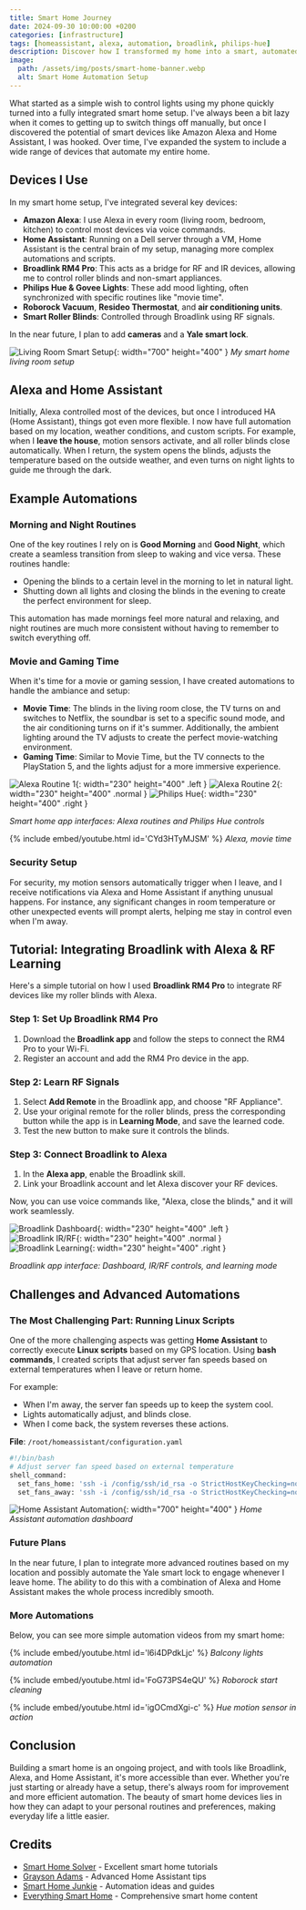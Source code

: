 ```yaml
---
title: Smart Home Journey
date: 2024-09-30 10:00:00 +0200
categories: [infrastructure]
tags: [homeassistant, alexa, automation, broadlink, philips-hue]
description: Discover how I transformed my home into a smart, automated space using Alexa, Home Assistant, and other devices. Learn about routines, integration challenges, and tips for building your own efficient smart home setup.
image:
  path: /assets/img/posts/smart-home-banner.webp
  alt: Smart Home Automation Setup
---
```


What started as a simple wish to control lights using my phone quickly turned into a fully integrated smart home setup. I've always been a bit lazy when it comes to getting up to switch things off manually, but once I discovered the potential of smart devices like Amazon Alexa and Home Assistant, I was hooked. Over time, I've expanded the system to include a wide range of devices that automate my entire home.

## Devices I Use

In my smart home setup, I've integrated several key devices:

- **Amazon Alexa**: I use Alexa in every room (living room, bedroom, kitchen) to control most devices via voice commands.
- **Home Assistant**: Running on a Dell server through a VM, Home Assistant is the central brain of my setup, managing more complex automations and scripts.
- **Broadlink RM4 Pro**: This acts as a bridge for RF and IR devices, allowing me to control roller blinds and non-smart appliances.
- **Philips Hue & Govee Lights**: These add mood lighting, often synchronized with specific routines like "movie time".
- **Roborock Vacuum**, **Resideo Thermostat**, and **air conditioning units**.
- **Smart Roller Blinds**: Controlled through Broadlink using RF signals.

In the near future, I plan to add **cameras** and a **Yale smart lock**.

![Living Room Smart Setup](/assets/img/posts/livin.JPG){: width="700" height="400" }
_My smart home living room setup_

## Alexa and Home Assistant

Initially, Alexa controlled most of the devices, but once I introduced HA (Home Assistant), things got even more flexible. I now have full automation based on my location, weather conditions, and custom scripts. For example, when I **leave the house**, motion sensors activate, and all roller blinds close automatically. When I return, the system opens the blinds, adjusts the temperature based on the outside weather, and even turns on night lights to guide me through the dark.

## Example Automations

### Morning and Night Routines

One of the key routines I rely on is **Good Morning** and **Good Night**, which create a seamless transition from sleep to waking and vice versa. These routines handle:

- Opening the blinds to a certain level in the morning to let in natural light.
- Shutting down all lights and closing the blinds in the evening to create the perfect environment for sleep.

This automation has made mornings feel more natural and relaxing, and night routines are much more consistent without having to remember to switch everything off.

### Movie and Gaming Time

When it's time for a movie or gaming session, I have created automations to handle the ambiance and setup:

- **Movie Time**: The blinds in the living room close, the TV turns on and switches to Netflix, the soundbar is set to a specific sound mode, and the air conditioning turns on if it's summer. Additionally, the ambient lighting around the TV adjusts to create the perfect movie-watching environment.
- **Gaming Time**: Similar to Movie Time, but the TV connects to the PlayStation 5, and the lights adjust for a more immersive experience.

![Alexa Routine 1](/assets/img/posts/gallery/alexa1.PNG){: width="230" height="400" .left }
![Alexa Routine 2](/assets/img/posts/gallery/alexa2.PNG){: width="230" height="400" .normal }
![Philips Hue](/assets/img/posts/gallery/hue.PNG){: width="230" height="400" .right }

_Smart home app interfaces: Alexa routines and Philips Hue controls_

{% include embed/youtube.html id='CYd3HTyMJSM' %}
_Alexa, movie time_

### Security Setup

For security, my motion sensors automatically trigger when I leave, and I receive notifications via Alexa and Home Assistant if anything unusual happens. For instance, any significant changes in room temperature or other unexpected events will prompt alerts, helping me stay in control even when I'm away.

## Tutorial: Integrating Broadlink with Alexa & RF Learning

Here's a simple tutorial on how I used **Broadlink RM4 Pro** to integrate RF devices like my roller blinds with Alexa.

### Step 1: Set Up Broadlink RM4 Pro

1. Download the **Broadlink app** and follow the steps to connect the RM4 Pro to your Wi-Fi.
2. Register an account and add the RM4 Pro device in the app.

### Step 2: Learn RF Signals

1. Select **Add Remote** in the Broadlink app, and choose "RF Appliance".
2. Use your original remote for the roller blinds, press the corresponding button while the app is in **Learning Mode**, and save the learned code.
3. Test the new button to make sure it controls the blinds.

### Step 3: Connect Broadlink to Alexa

1. In the **Alexa app**, enable the Broadlink skill.
2. Link your Broadlink account and let Alexa discover your RF devices.

Now, you can use voice commands like, "Alexa, close the blinds," and it will work seamlessly.

![Broadlink Dashboard](/assets/img/posts/gallery/broadlink1.PNG){: width="230" height="400" .left }
![Broadlink IR/RF](/assets/img/posts/gallery/broadlink2.PNG){: width="230" height="400" .normal }
![Broadlink Learning](/assets/img/posts/gallery/broadlink3.PNG){: width="230" height="400" .right }

_Broadlink app interface: Dashboard, IR/RF controls, and learning mode_

## Challenges and Advanced Automations

### The Most Challenging Part: Running Linux Scripts

One of the more challenging aspects was getting **Home Assistant** to correctly execute **Linux scripts** based on my GPS location. Using **bash commands**, I created scripts that adjust server fan speeds based on external temperatures when I leave or return home.

For example:
- When I'm away, the server fan speeds up to keep the system cool.
- Lights automatically adjust, and blinds close.
- When I come back, the system reverses these actions.

**File**: `/root/homeassistant/configuration.yaml`

```bash
#!/bin/bash
# Adjust server fan speed based on external temperature
shell_command:
  set_fans_home: 'ssh -i /config/ssh/id_rsa -o StrictHostKeyChecking=no root@10.10.10.10 /usr/bin/ipmitool -I lanplus -H 10.10.10.200 -U root -P SuperSecretPassword raw 0x30 0x30 0x02 0xff 0x14'
  set_fans_away: 'ssh -i /config/ssh/id_rsa -o StrictHostKeyChecking=no root@10.10.10.10 /usr/bin/ipmitool -I lanplus -H 10.10.10.200 -U root -P SuperSecretPassword raw 0x30 0x30 0x02 0xff 0x28'
```

![Home Assistant Automation](/assets/img/posts/gallery/HAuto.PNG){: width="700" height="400" }
_Home Assistant automation dashboard_

### Future Plans

In the near future, I plan to integrate more advanced routines based on my location and possibly automate the Yale smart lock to engage whenever I leave home. The ability to do this with a combination of Alexa and Home Assistant makes the whole process incredibly smooth.

### More Automations

Below, you can see more simple automation videos from my smart home:

{% include embed/youtube.html id='l6i4DPdkLjc' %}
_Balcony lights automation_

{% include embed/youtube.html id='FoG73PS4eQU' %}
_Roborock start cleaning_

{% include embed/youtube.html id='igOCmdXgi-c' %}
_Hue motion sensor in action_

## Conclusion

Building a smart home is an ongoing project, and with tools like Broadlink, Alexa, and Home Assistant, it's more accessible than ever. Whether you're just starting or already have a setup, there's always room for improvement and more efficient automation. The beauty of smart home devices lies in how they can adapt to your personal routines and preferences, making everyday life a little easier.

## Credits

- [Smart Home Solver](https://www.youtube.com/watch?v=BJJMKsowQSg&t=531s) - Excellent smart home tutorials
- [Grayson Adams](https://www.youtube.com/watch?v=4FXLqsceBxo&t=676s) - Advanced Home Assistant tips
- [Smart Home Junkie](https://www.youtube.com/watch?v=vD_xckjQxRk) - Automation ideas and guides
- [Everything Smart Home](https://www.youtube.com/watch?v=Oxg6rzZo-Pg) - Comprehensive smart home content